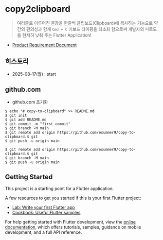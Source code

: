 # copy2clipboard

 > 여러줄로 이루어진 문장을 한줄씩 클립보드(Clipboard)에 복사하는 기능으로 약간의 편의성과 함게 `Cmd + C` 키보드 타이핑을 최소화 함으로써 개발자의 피로도를 현저히 낮춰 주는 Flutter Application!
 
 - [Product Requirement Document](copy2clipboard-PRD.md)

## 히스토리
 - 2025-08-17(월) : start 


## github.com
 - github.com 초기화 

```shell
$ echo "# copy-to-clipboard" >> README.md
$ git init
$ git add README.md
$ git commit -m "first commit"
$ git branch -M main
$ git remote add origin https://github.com/esummer9/copy-to-clipboard.$ git
$ git push -u origin main
```

```shell
$ git remote add origin https://github.com/esummer9/copy-to-clipboard.$ git
$ git branch -M main
$ git push -u origin main
```

## Getting Started

This project is a starting point for a Flutter application.

A few resources to get you started if this is your first Flutter project:

- [Lab: Write your first Flutter app](https://docs.flutter.dev/get-started/codelab)
- [Cookbook: Useful Flutter samples](https://docs.flutter.dev/cookbook)

For help getting started with Flutter development, view the
[online documentation](https://docs.flutter.dev/), which offers tutorials,
samples, guidance on mobile development, and a full API reference.
